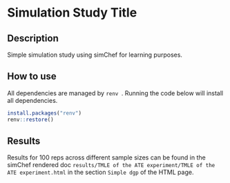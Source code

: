 # Simulation Study Title

## Description

Simple simulation study using simChef for learning purposes.

## How to use

All dependencies are managed by `renv `. Running the code below will install all dependencies.
``` r
install.packages("renv")
renv::restore()
```

## Results

Results for 100 reps across different sample sizes can be found in the simChef rendered doc `results/TMLE of the ATE experiment/TMLE of the ATE experiment.html` in the section `Simple dgp` of the HTML page.
